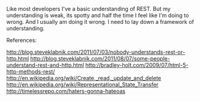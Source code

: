 Like most developers I've a basic understanding of REST. But my understanding is weak, its spotty and half the time I feel
like I'm doing to wrong. And I usually am doing it wrong. I need to lay down a framework of understanding.   

References:

http://blog.steveklabnik.com/2011/07/03/nobody-understands-rest-or-http.html
http://blog.steveklabnik.com/2011/08/07/some-people-understand-rest-and-http.html
http://bradley-holt.com/2009/07/html-5-http-methods-rest/
http://en.wikipedia.org/wiki/Create,_read,_update_and_delete
http://en.wikipedia.org/wiki/Representational_State_Transfer
http://timelessrepo.com/haters-gonna-hateoas